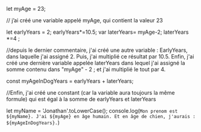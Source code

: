  let myAge = 23;

// j’ai créé une variable appelé myAge, qui contient la valeur 23

let earlyYears = 2; 
earlyYears*=10.5;
var laterYears= myAge-2;
laterYears *=4 ; 

//depuis le dernier commentaire, j'ai créé une autre variable : EarlyYears, dans laquelle j'ai assigné 2. Puis, j'ai multiplié ce résultat par 10.5. Enfin, j'ai créé une dernière variable appelée laterYears dans lequel j'ai assigné la somme contenu dans "myAge" - 2 ; et j'ai multiplié le tout par 4.

const myAgeInDogYears = earlyYears + laterYears;

//Enfin, j'ai créé une constant (car la variable aura toujours la même formule) qui est égal à la somme de earlyYears et laterYears

let myName = 'Jonathan'.toLowerCase();
console.log(`Mon prenom est ${myName}. J'ai ${myAge} en âge humain. Et en âge de chien, j'aurais : ${myAgeInDogYears}.`)

